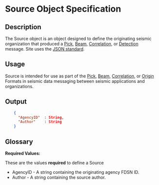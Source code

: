 # Source Object Specification

## Description

The Source object is an object designed to define the originating seismic
organization that produced a [Pick](Pick.md), [Beam](Beam.md),
[Correlation](Correlation.md), or [Detection](Detection.md) message.
Site uses the [JSON standard](http://www.json.org).

## Usage
Source is intended for use as part of the [Pick](Pick.md),
[Beam](Beam.md), [Correlation](Correlation.md), or
[Origin](Origin.md) Formats in seismic data messaging between seismic
applications and organizations.

## Output
```json
    {
      "AgencyID"  : String,
      "Author"    : String
    }
```

## Glossary
**Required Values:**

These are the values **required** to define a Source
* AgencyID - A string containing the originating agency FDSN ID.
* Author - A string containing the source author.
